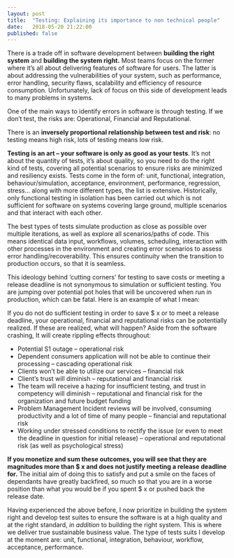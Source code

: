 ```yaml
---
layout: post
title:  "Testing: Explaining its importance to non technical people"
date:   2018-05-20 21:22:00
published: false
---
```


There is a trade off in software development between **building the right system** and **building the system right.** Most teams focus on the former where it’s all about delivering features of software for users. The latter is about addressing the vulnerabilities of your system, such as performance, error handling, security flaws, scalability and efficiency of resource consumption. Unfortunately, lack of focus on this side of development leads to many problems in systems.

One of the main ways to identify errors in software is through testing. If we don’t test, the risks are: Operational, Financial and Reputational.

There is an **inversely proportional relationship between test and risk**: no testing means high risk, lots of testing means low risk.

**Testing is an art – your software is only as good as your tests**. It’s not about the quantity of tests, it’s about quality, so you need to do the right kind of tests, covering all potential scenarios to ensure risks are minimized and resiliency exists. Tests come in the form of: unit, functional, integration, behaviour/simulation, acceptance, environment, performance, regression, stress… along with more different types, the list is extensive. Historically, only functional testing in isolation has been carried out which is not sufficient for software on systems covering large ground, multiple scenarios and that interact with each other.

The best types of tests simulate production as close as possible over multiple iterations, as well as explore all scenarios/paths of code. This means identical data input, workflows, volumes, scheduling, interaction with other processes in the environment and creating error scenarios to assess error handling/recoverability. This ensures continuity when the transition to production occurs, so that it is seamless. 

This ideology behind ‘cutting corners’ for testing to save costs or meeting a release deadline is not synonymous to simulation or sufficient testing. You are jumping over potential pot holes that will be uncovered when run in production, which can be fatal. Here is an example of what I mean:

If you do not do sufficient testing in order to save $ x or to meet a release deadline, your operational, financial and reputational risks can be potentially realized. If these are realized, what will happen? Aside from the software crashing, It will create rippling effects throughout:

 
- Potential S1 outage – operational risk
- Dependent consumers application will not be able to continue their processing – cascading operational risk
- Clients won’t be able to utilize our services – financial risk
- Client’s trust will diminish – reputational and financial risk
- The team will receive a hazing for insufficient testing, and trust in competency will diminish – reputational and financial risk for the organization and future budget funding
- Problem Management Incident reviews will be involved, consuming productivity and a lot of time of many people – financial and reputational risk
- Working under stressed conditions to rectify the issue (or even to meet the deadline in question for initial release) – operational and reputational risk (as well as psychological stress)

**If you monetize and sum these outcomes, you will see that they are magnitudes more than $ x and does not justify meeting a release deadline for.** The initial aim of doing this to satisfy and put a smile on the faces of dependants have greatly backfired, so much so that you are in a worse position than what you would be if you spent $ x or pushed back the release date.

Having experienced the above before, I now prioritize in building the system right and develop test suites to ensure the software is at a high quality and at the right standard, _in addition_ to building the right system. This is where we deliver true sustainable business value. The type of tests suits I develop at the moment are:  unit, functional, integration, behaviour, workflow, acceptance, performance.